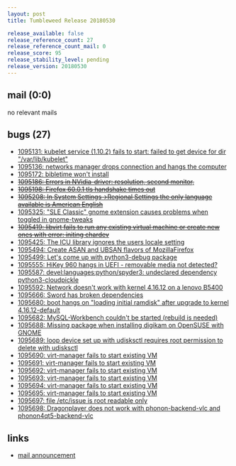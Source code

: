 ```yaml
---
layout: post
title: Tumbleweed Release 20180530

release_available: false
release_reference_count: 27
release_reference_count_mail: 0
release_score: 95
release_stability_level: pending
release_version: 20180530
---
```


## mail (0:0)

no relevant mails

## bugs (27)

<!--more-->

- [1095131: kubelet service (1.10.2) fails to start: failed to get device for dir "/var/lib/kubelet"](https://bugzilla.opensuse.org/show_bug.cgi?id=1095131)
- [1095136: networks manager drops connection and hangs the computer](https://bugzilla.opensuse.org/show_bug.cgi?id=1095136)
- [1095172: bibletime won't install](https://bugzilla.opensuse.org/show_bug.cgi?id=1095172)
- ~~[1095186: Errors in NVidia-driver: resolution, second monitor,](https://bugzilla.opensuse.org/show_bug.cgi?id=1095186)~~
- ~~[1095198: Firefox 60.0.1 tls handshake times out](https://bugzilla.opensuse.org/show_bug.cgi?id=1095198)~~
- ~~[1095208: In System Settings->Regional Settings the only language available is American English](https://bugzilla.opensuse.org/show_bug.cgi?id=1095208)~~
- [1095325: "SLE Classic" gnome extension causes problems when toggled in gnome-tweaks](https://bugzilla.opensuse.org/show_bug.cgi?id=1095325)
- ~~[1095419: libvirt fails to run any existing virtual machine or create new ones with error: initing chardev](https://bugzilla.opensuse.org/show_bug.cgi?id=1095419)~~
- [1095425: The ICU library ignores the users locale setting](https://bugzilla.opensuse.org/show_bug.cgi?id=1095425)
- [1095494: Create ASAN and UBSAN flavors of MozillaFirefox](https://bugzilla.opensuse.org/show_bug.cgi?id=1095494)
- [1095499: Let's come up with python3-debug package](https://bugzilla.opensuse.org/show_bug.cgi?id=1095499)
- [1095555: HiKey 960 hangs in UEFI - removable media not detected?](https://bugzilla.opensuse.org/show_bug.cgi?id=1095555)
- [1095587: devel:languages:python/spyder3: undeclared dependency python3-cloudpickle](https://bugzilla.opensuse.org/show_bug.cgi?id=1095587)
- [1095592: Network doesn't work with kernel 4.16.12 on a lenovo B5400](https://bugzilla.opensuse.org/show_bug.cgi?id=1095592)
- [1095666: Sword has broken dependencies](https://bugzilla.opensuse.org/show_bug.cgi?id=1095666)
- [1095680: boot hangs on "loading initial ramdisk" after upgrade to kernel 4.16.12-default](https://bugzilla.opensuse.org/show_bug.cgi?id=1095680)
- [1095682: MySQL-Workbench couldn't be started (rebuild is needed)](https://bugzilla.opensuse.org/show_bug.cgi?id=1095682)
- [1095688: Missing package when installing digikam on OpenSUSE with GNOME](https://bugzilla.opensuse.org/show_bug.cgi?id=1095688)
- [1095689: loop device set up with udisksctl requires root permission to delete with udisksctl](https://bugzilla.opensuse.org/show_bug.cgi?id=1095689)
- [1095690: virt-manager fails to start existing VM](https://bugzilla.opensuse.org/show_bug.cgi?id=1095690)
- [1095691: virt-manager fails to start existing VM](https://bugzilla.opensuse.org/show_bug.cgi?id=1095691)
- [1095692: virt-manager fails to start existing VM](https://bugzilla.opensuse.org/show_bug.cgi?id=1095692)
- [1095693: virt-manager fails to start existing VM](https://bugzilla.opensuse.org/show_bug.cgi?id=1095693)
- [1095694: virt-manager fails to start existing VM](https://bugzilla.opensuse.org/show_bug.cgi?id=1095694)
- [1095695: virt-manager fails to start existing VM](https://bugzilla.opensuse.org/show_bug.cgi?id=1095695)
- [1095697: file /etc/issue is root readable only](https://bugzilla.opensuse.org/show_bug.cgi?id=1095697)
- [1095698: Dragonplayer does not work with phonon-backend-vlc and phonon4qt5-backend-vlc](https://bugzilla.opensuse.org/show_bug.cgi?id=1095698)



## links

- [mail announcement](https://lists.opensuse.org/opensuse-factory/2018-05/msg00535.html)
